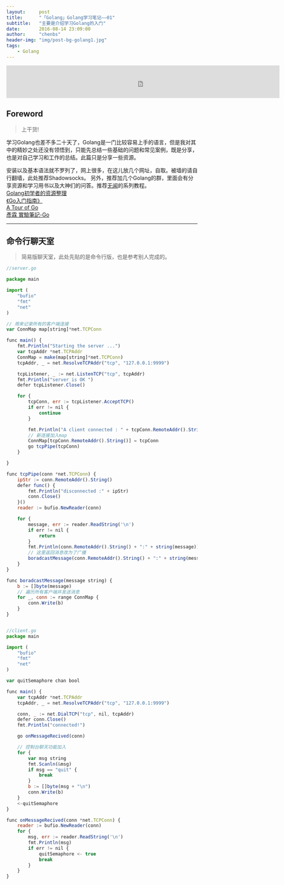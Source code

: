 ```yaml
---
layout:     post
title:      "「Golang」Golang学习笔记——01"
subtitle:   "主要是介绍学习Golang的入门"
date:       2016-08-14 23:09:00
author:     "chenbs"
header-img: "img/post-bg-golang1.jpg"
tags:
    - Golang
---
```

<iframe frameborder="no" border="0" marginwidth="0" marginheight="0" width="720" height="86" src="http://music.163.com/outchain/player?type=2&id=28815583&auto=1&height=66"></iframe>


## Foreword

> 上干货!

学习Golang也差不多二十天了，Golang是一门比较容易上手的语言，但是我对其中的精妙之处还没有领悟到，只能先总结一些基础的问题和常见案例，既是分享，也是对自己学习和工作的总结。此篇只是分享一些资源。

安装以及基本语法就不罗列了，网上很多，在这儿放几个网址，自取。被墙的请自行翻墙，此处推荐Shadowsocks。
另外，推荐加几个Golang的群，里面会有分享资源和学习用书以及大神们的问答。推荐[无闻](https://github.com/Unknwon/go-fundamental-programming)的系列教程。    
[Golang初学者的资源整理](http://www.jianshu.com/p/4c55f36c67bc)   
[《Go入门指南》](https://github.com/Unknwon/the-way-to-go_ZH_CN/blob/master/eBook/directory.md)   
[A Tour of Go](https://tour.golang.org/welcome/1)    
[彥霖 實驗筆記-Go](http://lolikitty.pixnet.net/blog/category/1570507)


---


## 命令行聊天室

> 简易版聊天室，此处先贴的是命令行版，也是参考别人完成的。

```js
//server.go

package main

import (
    "bufio"
    "fmt"
    "net"
)

// 用来记录所有的客户端连接
var ConnMap map[string]*net.TCPConn

func main() {
    fmt.Println("Starting the server ...")
    var tcpAddr *net.TCPAddr
    ConnMap = make(map[string]*net.TCPConn)
    tcpAddr, _ = net.ResolveTCPAddr("tcp", "127.0.0.1:9999")

    tcpListener, _ := net.ListenTCP("tcp", tcpAddr)
    fmt.Println("server is OK ")
    defer tcpListener.Close()

    for {
        tcpConn, err := tcpListener.AcceptTCP()
        if err != nil {
            continue
        }

        fmt.Println("A client connected : " + tcpConn.RemoteAddr().String())
        // 新连接加入map
        ConnMap[tcpConn.RemoteAddr().String()] = tcpConn
        go tcpPipe(tcpConn)
    }

}

func tcpPipe(conn *net.TCPConn) {
    ipStr := conn.RemoteAddr().String()
    defer func() {
        fmt.Println("disconnected :" + ipStr)
        conn.Close()
    }()
    reader := bufio.NewReader(conn)

    for {
        message, err := reader.ReadString('\n')
        if err != nil {
            return
        }
        fmt.Println(conn.RemoteAddr().String() + ":" + string(message))
        // 这里返回消息改为了广播
        boradcastMessage(conn.RemoteAddr().String() + ":" + string(message))
    }
}

func boradcastMessage(message string) {
    b := []byte(message)
    // 遍历所有客户端并发送消息
    for _, conn := range ConnMap {
        conn.Write(b)
    }
}


//client.go
package main

import (
    "bufio"
    "fmt"
    "net"
)

var quitSemaphore chan bool

func main() {
    var tcpAddr *net.TCPAddr
    tcpAddr, _ = net.ResolveTCPAddr("tcp", "127.0.0.1:9999")

    conn, _ := net.DialTCP("tcp", nil, tcpAddr)
    defer conn.Close()
    fmt.Println("connected!")

    go onMessageRecived(conn)

    // 控制台聊天功能加入
    for {
        var msg string
        fmt.Scanln(&msg)
        if msg == "quit" {
            break
        }
        b := []byte(msg + "\n")
        conn.Write(b)
    }
    <-quitSemaphore
}

func onMessageRecived(conn *net.TCPConn) {
    reader := bufio.NewReader(conn)
    for {
        msg, err := reader.ReadString('\n')
        fmt.Println(msg)
        if err != nil {
            quitSemaphore <- true
            break
        }
    }
}

```